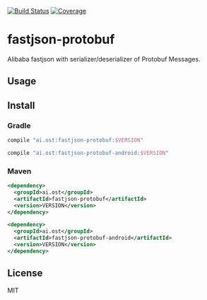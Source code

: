[![Build Status](https://travis-ci.org/kaelzhang/java-fastjson-protobuf.svg?branch=master)](https://travis-ci.org/kaelzhang/java-fastjson-protobuf)
[![Coverage](https://codecov.io/gh/kaelzhang/java-fastjson-protobuf/branch/master/graph/badge.svg)](https://codecov.io/gh/kaelzhang/java-fastjson-protobuf)
<!-- optional appveyor tst
[![Windows Build Status](https://ci.appveyor.com/api/projects/status/github/kaelzhang/java-fastjson-protobuf?branch=master&svg=true)](https://ci.appveyor.com/project/kaelzhang/java-fastjson-protobuf)
-->
<!-- optional npm version
[![NPM version](https://badge.fury.io/js/java-fastjson-protobuf.svg)](http://badge.fury.io/js/java-fastjson-protobuf)
-->
<!-- optional npm downloads
[![npm module downloads per month](http://img.shields.io/npm/dm/java-fastjson-protobuf.svg)](https://www.npmjs.org/package/java-fastjson-protobuf)
-->
<!-- optional dependency status
[![Dependency Status](https://david-dm.org/kaelzhang/java-fastjson-protobuf.svg)](https://david-dm.org/kaelzhang/java-fastjson-protobuf)
-->

# fastjson-protobuf

Alibaba fastjson with serializer/deserializer of Protobuf Messages.

## Usage



## Install

### Gradle

```gradle
compile "ai.ost:fastjson-protobuf:$VERSION"

compile "ai.ost:fastjson-protobuf-android:$VERSION"
```

### Maven

```xml
<dependency>
  <groupId>ai.ost</groupId>
  <artifactId>fastjson-protobuf</artifactId>
  <version>VERSION</version>
</dependency>
```

```xml
<dependency>
  <groupId>ai.ost</groupId>
  <artifactId>fastjson-protobuf-android</artifactId>
  <version>VERSION</version>
</dependency>
```

## License

MIT
